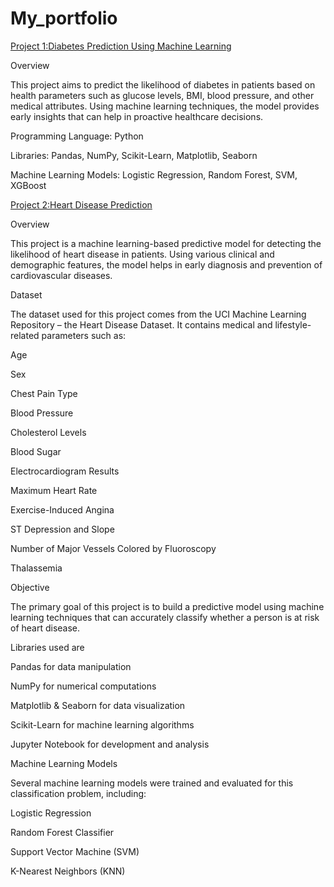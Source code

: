 # My_portfolio


[Project 1:Diabetes Prediction Using Machine Learning](https://github.com/woleade/My_portfolio-.git)

Overview

This project aims to predict the likelihood of diabetes in patients based on health parameters such as glucose levels, BMI, blood pressure, and other medical attributes. Using machine learning techniques, the model provides early insights that can help in proactive healthcare decisions.

Programming Language: Python

Libraries: Pandas, NumPy, Scikit-Learn, Matplotlib, Seaborn

Machine Learning Models: Logistic Regression, Random Forest, SVM, XGBoost






[Project 2:Heart Disease Prediction](https://github.com/woleade/My_portfolio-.git)

Overview

This project is a machine learning-based predictive model for detecting the likelihood of heart disease in patients. Using various clinical and demographic features, the model helps in early diagnosis and prevention of cardiovascular diseases.

Dataset

The dataset used for this project comes from the UCI Machine Learning Repository – the Heart Disease Dataset. It contains medical and lifestyle-related parameters such as:

Age

Sex

Chest Pain Type

Blood Pressure

Cholesterol Levels

Blood Sugar

Electrocardiogram Results

Maximum Heart Rate

Exercise-Induced Angina

ST Depression and Slope

Number of Major Vessels Colored by Fluoroscopy

Thalassemia


Objective

The primary goal of this project is to build a predictive model using machine learning techniques that can accurately classify whether a person is at risk of heart disease.

Libraries used are

Pandas for data manipulation

NumPy for numerical computations

Matplotlib & Seaborn for data visualization

Scikit-Learn for machine learning algorithms

Jupyter Notebook for development and analysis


Machine Learning Models

Several machine learning models were trained and evaluated for this classification problem, including:

Logistic Regression

Random Forest Classifier

Support Vector Machine (SVM)

K-Nearest Neighbors (KNN)
